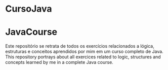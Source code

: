 # CursoJava
# JavaCourse

Este repositório se retrata de todos os exercícios relacionados a lógica, estruturas e conceitos aprendidos por mim em um curso completo de Java.
This repository portrays about all exercices related to logic, structures and concepts learned by me in a complete Java course.
